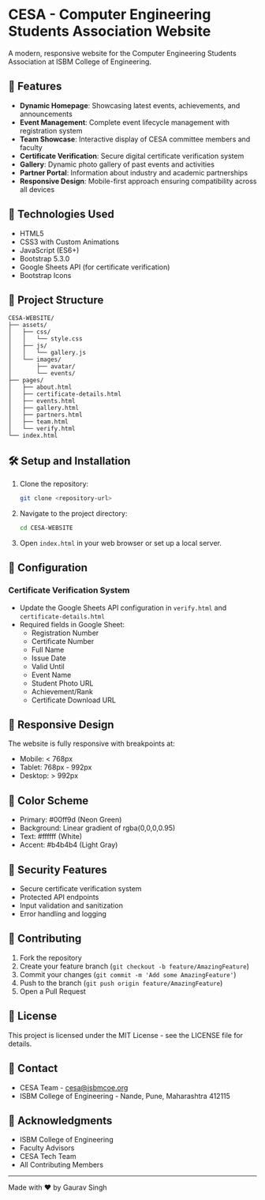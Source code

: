 # CESA - Computer Engineering Students Association Website

A modern, responsive website for the Computer Engineering Students Association at ISBM College of Engineering.

## 🌟 Features

- **Dynamic Homepage**: Showcasing latest events, achievements, and announcements
- **Event Management**: Complete event lifecycle management with registration system
- **Team Showcase**: Interactive display of CESA committee members and faculty
- **Certificate Verification**: Secure digital certificate verification system
- **Gallery**: Dynamic photo gallery of past events and activities
- **Partner Portal**: Information about industry and academic partnerships
- **Responsive Design**: Mobile-first approach ensuring compatibility across all devices

## 🚀 Technologies Used

- HTML5
- CSS3 with Custom Animations
- JavaScript (ES6+)
- Bootstrap 5.3.0
- Google Sheets API (for certificate verification)
- Bootstrap Icons

## 📁 Project Structure

```
CESA-WEBSITE/
├── assets/
│   ├── css/
│   │   └── style.css
│   ├── js/
│   │   └── gallery.js
│   └── images/
│       ├── avatar/
│       └── events/
├── pages/
│   ├── about.html
│   ├── certificate-details.html
│   ├── events.html
│   ├── gallery.html
│   ├── partners.html
│   ├── team.html
│   └── verify.html
└── index.html
```

## 🛠️ Setup and Installation

1. Clone the repository:
   ```bash
   git clone <repository-url>
   ```

2. Navigate to the project directory:
   ```bash
   cd CESA-WEBSITE
   ```

3. Open `index.html` in your web browser or set up a local server.

## 🔧 Configuration

### Certificate Verification System
- Update the Google Sheets API configuration in `verify.html` and `certificate-details.html`
- Required fields in Google Sheet:
  - Registration Number
  - Certificate Number
  - Full Name
  - Issue Date
  - Valid Until
  - Event Name
  - Student Photo URL
  - Achievement/Rank
  - Certificate Download URL

## 📱 Responsive Design

The website is fully responsive with breakpoints at:
- Mobile: < 768px
- Tablet: 768px - 992px
- Desktop: > 992px

## 🎨 Color Scheme

- Primary: #00ff9d (Neon Green)
- Background: Linear gradient of rgba(0,0,0,0.95)
- Text: #ffffff (White)
- Accent: #b4b4b4 (Light Gray)

## 🔐 Security Features

- Secure certificate verification system
- Protected API endpoints
- Input validation and sanitization
- Error handling and logging

## 🤝 Contributing

1. Fork the repository
2. Create your feature branch (`git checkout -b feature/AmazingFeature`)
3. Commit your changes (`git commit -m 'Add some AmazingFeature'`)
4. Push to the branch (`git push origin feature/AmazingFeature`)
5. Open a Pull Request

## 📄 License

This project is licensed under the MIT License - see the LICENSE file for details.

## 👥 Contact

- CESA Team - cesa@isbmcoe.org
- ISBM College of Engineering - Nande, Pune, Maharashtra 412115

## 🙏 Acknowledgments

- ISBM College of Engineering
- Faculty Advisors
- CESA Tech Team
- All Contributing Members

---
Made with ❤️ by Gaurav Singh